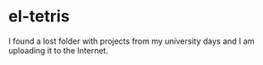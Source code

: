 # el-tetris
I found a lost folder with projects from my university days and I am uploading it to the Internet.

